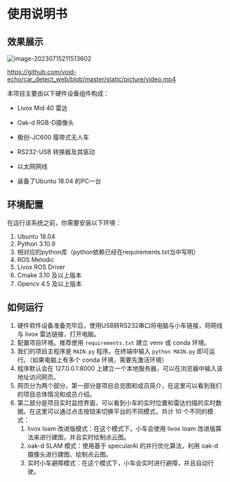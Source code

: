 # 使用说明书

  

## 效果展示

 ![image-20230715211513602](使用说明书.assets/image-20230715211513602.png)





 

 

https://github.com/void-echo/car_detect_web/blob/master/static/picture/video.mp4

 

本项目主要由以下硬件设备组件构成：

 

-    Livox Mid 40 雷达

-    Oak-d RGB-D摄像头

-    极创-JC600 履带式无人车

-    RS232-USB 转换器及其驱动

-    以太网网线

-    装备了Ubuntu 18.04 的PC一台

 

## 环境配置

在运行该系统之前，你需要安装以下环境：

 

1. Ubuntu 18.04
2. Python 3.10.9
3. 相对应的python库（python依赖已经在requirements.txt当中写明）
4. ROS Melodic
5. Livox ROS Driver 
6. Cmake 3.10 及以上版本
7. Opencv 4.5 及以上版本

 

## 如何运行

 

1. 硬件软件设备准备完毕后，使用USB转RS232串口将电脑与小车链接，将网线与 livox 雷达链接，打开电脑。
2. 配置项目环境。推荐使用 `requirements.txt` 建立 venv 或 conda 环境。
3. 我们的项目主程序是 `MAIN.py` 程序。在终端中输入 `python MAIN.py` 即可运行。（如果电脑上有多个 conda 环境，需要先激活环境）
4. 程序默认会在 127.0.0.1:8000 上建立一个本地服务器，可以在浏览器中输入该地址访问网页。
5. 网页分为两个部分，第一部分是项目总览图和成员简介，在这里可以看到我们的项目总体情况和成员介绍。
6. 第二部分是项目实时监控界面，可以看到小车的实时位置和雷达扫描的实时数据。在这里可以通过点击按钮来切换平台的不同模式，共计 10 个不同的模式：
    1. livox loam 改进版模式：在这个模式下，小车会使用 livox loam 改进版算法来进行建图，并且实时绘制点云图。
    2. oak-d SLAM 模式：使用基于 specularAI 的并行优化算法，利用 oak-d 摄像头进行建图、绘制点云图。
    3. 实时小车避障模式：在这个模式下，小车会实时进行避障，并且自动行驶。



 

 

 

 